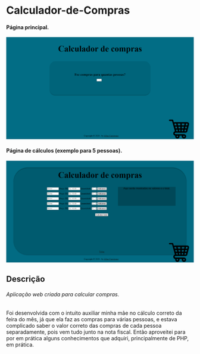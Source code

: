 # Calculador-de-Compras
<p align="center">
  <h4>Página principal.</h4>
  <img src="assets/pagina_principal.png" width="750px">
<p>
  
<p align="center">
  <h4>Página de cálculos (exemplo para 5 pessoas).</h4>
  <img src="assets/pagina_calculos.png" width="750px">
<p>

## Descrição ##

###### Aplicação web criada para calcular compras. ###### 

Foi desenvolvida com o intuito auxiliar minha mãe no cálculo correto da feira do mês, já que ela faz as compras para várias pessoas, e estava complicado saber o valor correto das compras de cada pessoa separadamente, pois vem tudo junto na nota fiscal. Então aproveitei para por em prática alguns conhecimentos que adquiri, principalmente de PHP, em prática.

